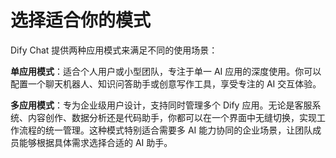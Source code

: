 # 选择适合你的模式

Dify Chat 提供两种应用模式来满足不同的使用场景：

**单应用模式**：适合个人用户或小型团队，专注于单一 AI 应用的深度使用。你可以配置一个聊天机器人、知识问答助手或创意写作工具，享受专注的 AI 交互体验。

**多应用模式**：专为企业级用户设计，支持同时管理多个 Dify 应用。无论是客服系统、内容创作、数据分析还是代码助手，你都可以在一个界面中无缝切换，实现工作流程的统一管理。这种模式特别适合需要多 AI 能力协同的企业场景，让团队成员能够根据具体需求选择合适的 AI 助手。
